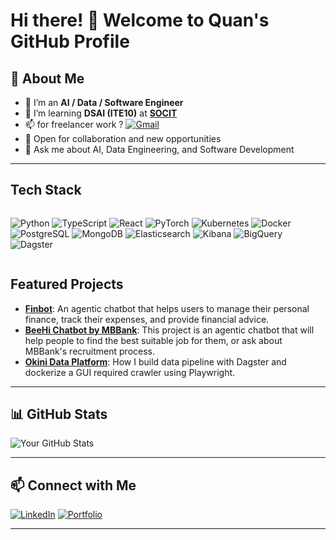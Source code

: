 # Hi there! 👋 Welcome to Quan's GitHub Profile

## 🚀 About Me

- 🔭 I’m an **AI / Data / Software Engineer**
- 🌱 I’m learning **DSAI (ITE10)** at **[SOCIT](https://soict.hust.edu.vn/)**
- 📫 for freelancer work ? [![Gmail](https://img.shields.io/badge/Gmail-D14836?style=flat&logo=gmail&logoColor=white)](mailto:hust.quanduongminh@gmail.com)
- 👔 Open for collaboration and new opportunities
- 💬 Ask me about AI, Data Engineering, and Software Development

---

## Tech Stack

<div style="display: flex; flex-wrap: wrap; gap: 4px;">

![Python](https://img.shields.io/badge/Python-3776AB?style=for-the-badge&logo=python&logoColor=white)
![TypeScript](https://img.shields.io/badge/TypeScript-3178C6?style=for-the-badge&logo=typescript&logoColor=white)
![React](https://img.shields.io/badge/React-61DAFB?style=for-the-badge&logo=react&logoColor=black)
![PyTorch](https://img.shields.io/badge/PyTorch-EE4C2C?style=for-the-badge&logo=pytorch&logoColor=white)
![Kubernetes](https://img.shields.io/badge/Kubernetes-326CE5?style=for-the-badge&logo=kubernetes&logoColor=white)
![Docker](https://img.shields.io/badge/Docker-2496ED?style=for-the-badge&logo=docker&logoColor=white)
![PostgreSQL](https://img.shields.io/badge/PostgreSQL-4169E1?style=for-the-badge&logo=postgresql&logoColor=white)
![MongoDB](https://img.shields.io/badge/MongoDB-47A248?style=for-the-badge&logo=mongodb&logoColor=white)
![Elasticsearch](https://img.shields.io/badge/Elasticsearch-005571?style=for-the-badge&logo=elasticsearch&logoColor=white)
![Kibana](https://img.shields.io/badge/Kibana-005571?style=for-the-badge&logo=kibana&logoColor=white)
![BigQuery](https://img.shields.io/badge/BigQuery-4285F4?style=for-the-badge&logo=google-cloud&logoColor=white)
![Dagster](https://img.shields.io/badge/Dagster-1A181A?style=for-the-badge&logo=dagster&logoColor=white)

</div>

## Featured Projects

- [**Finbot**](https://github.com/datvodinh/finbot): An agentic chatbot that helps users to manage their personal finance, track their expenses, and provide financial advice.
- [**BeeHi Chatbot by MBBank**](https://careers.mbbank.com.vn/): This project is an agentic chatbot that will help people to find the best suitable job for them, or ask about MBBank's recruitment process.
- [**Okini Data Platform**](https://github.com/2uanDM/okini-data-platform): How I build data pipeline with Dagster and dockerize a GUI required crawler using Playwright.
---

## 📊 GitHub Stats

![Your GitHub Stats](https://github-readme-stats.vercel.app/api?username=2uanDM&show_icons=true&theme=radical)

---

## 📫 Connect with Me

[![LinkedIn](https://img.shields.io/badge/LinkedIn-0077B5?style=for-the-badge&logo=linkedin&logoColor=white)](https://www.linkedin.com/in/quan1005/)
[![Portfolio](https://img.shields.io/badge/Portfolio-000?style=for-the-badge&logo=firefox&logoColor=white)](https://quandm.dev)

---
